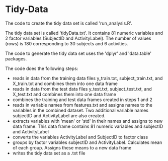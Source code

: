 # Tidy-Data

The code to create the tidy data set is called 'run_analysis.R'.

The tidy data set is called 'tidyData.txt'. It contains 81 numeric variables and 2 factor variables (SubjectID and ActivityLabel). The number of values (rows) is 180 corresponding to 30 subjects and 6 activities.

The code to generate the tidy data set uses the 'dplyr' and 'data.table' packages. 

The code does the following steps:
- reads in data from the training data files y_train.txt, subject_train.txt, and X_train.txt and combines them into one data frame
- reads in data from the test data files y_test.txt, subject_test.txt, and X_test.txt and combines them into one data frame 
- combines the training and test data frames created in steps 1 and 2
- reads in variable names from features.txt and assigns names to the variables in the combined dataset. Two additional variable names subjectID and ActivityLabel are also created.
- extracts variables with 'mean' or 'std' in their names and assigns to new data frame. This data frame contains 81 numeric variables and subjectID and ActivityLabel
- converts the variables ActivityLabel and SubjectID to factor class
- groups by factor variables subjectID and ActivityLabel. Calculates mean of each group. Assigns these means to a new data frame
- writes the tidy data set as a .txt file


